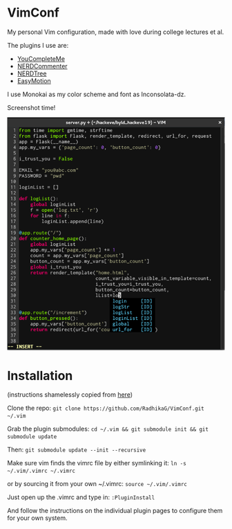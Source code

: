 # VimConf
My personal Vim configuration, made with love during college lectures et al.

The plugins I use are:
* [YouCompleteMe](https://github.com/Valloric/YouCompleteMe)
* [NERDCommenter](https://github.com/scrooloose/nerdcommenter)
* [NERDTree](https://github.com/scrooloose/nerdtree)
* [EasyMotion](https://github.com/easymotion/vim-easymotion)

I use Monokai as my color scheme and font as Inconsolata-dz.

Screenshot time!

![screenshot](https://raw.githubusercontent.com/RadhikaG/VimConf/master/screenshot.png)

# Installation
(instructions shamelessly copied from [here](https://github.com/scrooloose/vimfiles#installation))

Clone the repo: 
`git clone https://github.com/RadhikaG/VimConf.git ~/.vim`

Grab the plugin submodules: 
`cd ~/.vim && git submodule init && git submodule update`

Then: `git submodule update --init --recursive`

Make sure vim finds the vimrc file by either symlinking it: 
`ln -s ~/.vim/.vimrc ~/.vimrc`

or by sourcing it from your own ~/.vimrc: 
`source ~/.vim/.vimrc`

Just open up the .vimrc and type in: `:PluginInstall`

And follow the instructions on the individual plugin pages to configure them for your own system.
